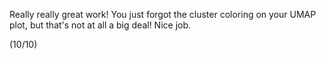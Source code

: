 Really really great work! You just forgot the cluster coloring on your UMAP plot, but that's not at all a big deal! Nice job.

(10/10)
